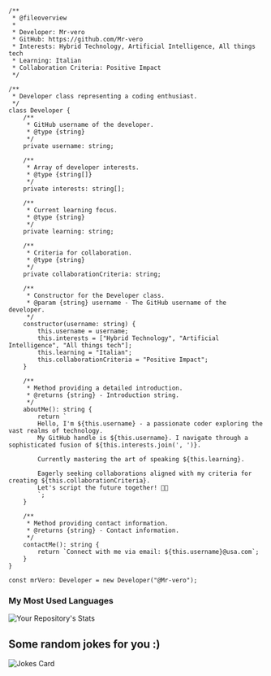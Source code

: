```tsx
/**
 * @fileoverview
 * 
 * Developer: Mr-vero
 * GitHub: https://github.com/Mr-vero
 * Interests: Hybrid Technology, Artificial Intelligence, All things tech
 * Learning: Italian
 * Collaboration Criteria: Positive Impact
 */

/**
 * Developer class representing a coding enthusiast.
 */
class Developer {
    /**
     * GitHub username of the developer.
     * @type {string}
     */
    private username: string;

    /**
     * Array of developer interests.
     * @type {string[]}
     */
    private interests: string[];

    /**
     * Current learning focus.
     * @type {string}
     */
    private learning: string;

    /**
     * Criteria for collaboration.
     * @type {string}
     */
    private collaborationCriteria: string;

    /**
     * Constructor for the Developer class.
     * @param {string} username - The GitHub username of the developer.
     */
    constructor(username: string) {
        this.username = username;
        this.interests = ["Hybrid Technology", "Artificial Intelligence", "All things tech"];
        this.learning = "Italian";
        this.collaborationCriteria = "Positive Impact";
    }

    /**
     * Method providing a detailed introduction.
     * @returns {string} - Introduction string.
     */
    aboutMe(): string {
        return `
        Hello, I'm ${this.username} - a passionate coder exploring the vast realms of technology.
        My GitHub handle is ${this.username}. I navigate through a sophisticated fusion of ${this.interests.join(', ')}.

        Currently mastering the art of speaking ${this.learning}.

        Eagerly seeking collaborations aligned with my criteria for creating ${this.collaborationCriteria}.
        Let's script the future together! 🚀✨
        `;
    }

    /**
     * Method providing contact information.
     * @returns {string} - Contact information.
     */
    contactMe(): string {
        return `Connect with me via email: ${this.username}@usa.com`;
    }
}

const mrVero: Developer = new Developer("@Mr-vero");
```

### My Most Used Languages
  ![Your Repository's Stats](https://github-readme-stats.vercel.app/api/top-langs/?username=Mr-vero&theme=blue-green)

## Some random jokes for you :)
  ![Jokes Card](https://readme-jokes.vercel.app/api)

<!---
Mr-vero/Mr-vero is a ✨ special ✨ repository because its `README.md` (this file) appears on your GitHub profile.
You can click the Preview link to take a look at your changes.
--->

